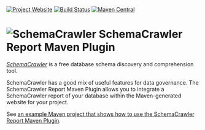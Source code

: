 [![Project Website](https://img.shields.io/badge/project_website-SchemaCrawler_Report_Maven_Plugin-7B2A90.svg)](http://schemacrawler.github.io/SchemaCrawler-Report-Maven-Plugin/)
[![Build Status](https://travis-ci.org/schemacrawler/SchemaCrawler-Report-Maven-Plugin.svg?branch=master)](https://travis-ci.org/schemacrawler/SchemaCrawler-Report-Maven-Plugin)
[![Maven Central](https://img.shields.io/maven-central/v/us.fatehi/schemacrawler.svg)](http://search.maven.org/#search%7Cga%7C1%7Cg%3Aus.fatehi%20schemacrawler%20a%3Aschemacrawler-maven-plugin)

# ![SchemaCrawler](https://github.com/schemacrawler/SchemaCrawler/raw/master/schemacrawler-docs/logo/schemacrawler_logo.png?raw=true) SchemaCrawler Report Maven Plugin

*[SchemaCrawler](https://www.schemacrawler.com/)* is a free database schema discovery and comprehension tool.
 
SchemaCrawler has a good mix of useful features for data governance. The SchemaCrawler Report 
Maven Plugin allows you to integrate a SchemaCrawler report of your database within the 
Maven-generated website for your project.

See [an example Maven project that shows how to use the SchemaCrawler Report 
Maven Plugin](https://github.com/schemacrawler/SchemaCrawler-Report-Maven-Plugin-Usage-Example).
